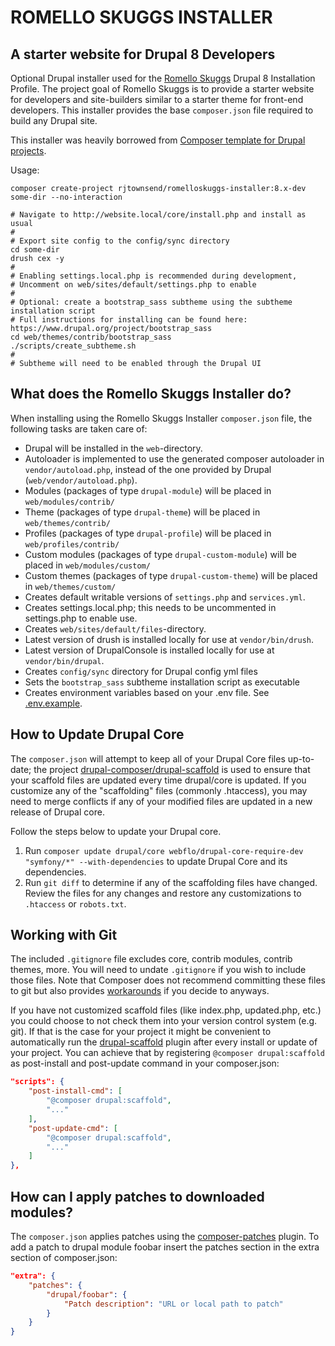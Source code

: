 # ROMELLO SKUGGS INSTALLER

## A starter website for Drupal 8 Developers

Optional Drupal installer used for the [Romello Skuggs](https://github.com/rjtownsend/romelloskuggs) Drupal 8 Installation Profile. 
The project goal of Romello Skuggs is to provide a starter website for developers and site-builders similar to a starter theme 
for front-end developers. This installer provides the base ```composer.json``` file required to build any Drupal site. 

This installer was heavily borrowed from [Composer template for Drupal projects](https://github.com/drupal-composer/drupal-project). 

Usage:

```
composer create-project rjtownsend/romelloskuggs-installer:8.x-dev some-dir --no-interaction

# Navigate to http://website.local/core/install.php and install as usual
#
# Export site config to the config/sync directory
cd some-dir
drush cex -y
#
# Enabling settings.local.php is recommended during development, 
# Uncomment on web/sites/default/settings.php to enable
#
# Optional: create a bootstrap_sass subtheme using the subtheme installation script
# Full instructions for installing can be found here: https://www.drupal.org/project/bootstrap_sass
cd web/themes/contrib/bootstrap_sass
./scripts/create_subtheme.sh
#
# Subtheme will need to be enabled through the Drupal UI
```

## What does the Romello Skuggs Installer do?

When installing using the Romello Skuggs Installer ```composer.json``` file, the following tasks are taken care of: 

* Drupal will be installed in the `web`-directory.
* Autoloader is implemented to use the generated composer autoloader in `vendor/autoload.php`,
  instead of the one provided by Drupal (`web/vendor/autoload.php`).
* Modules (packages of type `drupal-module`) will be placed in `web/modules/contrib/`
* Theme (packages of type `drupal-theme`) will be placed in `web/themes/contrib/`
* Profiles (packages of type `drupal-profile`) will be placed in `web/profiles/contrib/`
* Custom modules (packages of type `drupal-custom-module`) will be placed in `web/modules/custom/`
* Custom themes (packages of type `drupal-custom-theme`) will be placed in `web/themes/custom/`
* Creates default writable versions of `settings.php` and `services.yml`.
* Creates settings.local.php; this needs to be uncommented in settings.php to enable use. 
* Creates `web/sites/default/files`-directory.
* Latest version of drush is installed locally for use at `vendor/bin/drush`.
* Latest version of DrupalConsole is installed locally for use at `vendor/bin/drupal`.
* Creates `config/sync` directory for Drupal config yml files
* Sets the `bootstrap_sass` subtheme installation script as executable
* Creates environment variables based on your .env file. See [.env.example](.env.example).

## How to Update Drupal Core

The ```composer.json``` will attempt to keep all of your Drupal Core files up-to-date; the 
project [drupal-composer/drupal-scaffold](https://github.com/drupal-composer/drupal-scaffold) 
is used to ensure that your scaffold files are updated every time drupal/core is 
updated. If you customize any of the "scaffolding" files (commonly .htaccess), 
you may need to merge conflicts if any of your modified files are updated in a 
new release of Drupal core.

Follow the steps below to update your Drupal core.

1. Run `composer update drupal/core webflo/drupal-core-require-dev "symfony/*" --with-dependencies` to update Drupal Core and its dependencies.
1. Run `git diff` to determine if any of the scaffolding files have changed. 
   Review the files for any changes and restore any customizations to 
  `.htaccess` or `robots.txt`.

## Working with Git

The included ```.gitignore``` file excludes core, contrib modules, contrib themes, more. 
You will need to undate ```.gitignore``` if you wish to include those files. Note that
Composer does not recommend committing these files to git but also provides [workarounds](https://getcomposer.org/doc/faqs/should-i-commit-the-dependencies-in-my-vendor-directory.md)
if you decide to anyways.

If you have not customized scaffold files (like index.php, updated.php, etc.) you could choose 
to not check them into your version control system (e.g. git). If that is the case for your project it might be
convenient to automatically run the [drupal-scaffold](https://github.com/drupal-composer/drupal-scaffold) plugin after every install or update of your project. You can
achieve that by registering `@composer drupal:scaffold` as post-install and post-update command in your composer.json:

```json
"scripts": {
    "post-install-cmd": [
        "@composer drupal:scaffold",
        "..."
    ],
    "post-update-cmd": [
        "@composer drupal:scaffold",
        "..."
    ]
},
```

## How can I apply patches to downloaded modules?

The ```composer.json``` applies patches using the [composer-patches](https://github.com/cweagans/composer-patches) plugin.
To add a patch to drupal module foobar insert the patches section in the extra 
section of composer.json:

```json
"extra": {
    "patches": {
        "drupal/foobar": {
            "Patch description": "URL or local path to patch"
        }
    }
}
```


